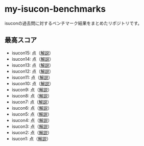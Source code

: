 # my-isucon-benchmarks
isuconの過去問に対するベンチマーク結果をまとめたリポジトリです。

## 最高スコア
- isucon15: 点（[解説](./docs/isucon15.md)）
- isucon14: 点（[解説](./docs/isucon14.md)）
- isucon13: 点（[解説](./docs/isucon13.md)）
- isucon12: 点（[解説](./docs/isucon12.md)）
- isucon11: 点（[解説](./docs/isucon11.md)）
- isucon10: 点（[解説](./docs/isucon10.md)）
- isucon9: 点（[解説](./docs/isucon9.md)）
- isucon8: 点（[解説](./docs/isucon8.md)）
- isucon7: 点（[解説](./docs/isucon7.md)）
- isucon6: 点（[解説](./docs/isucon6.md)）
- isucon5: 点（[解説](./docs/isucon5.md)）
- isucon4: 点（[解説](./docs/isucon4.md)）
- isucon3: 点（[解説](./docs/isucon3.md)）
- isucon2: 点（[解説](./docs/isucon2.md)）
- isucon1: 点（[解説](./docs/isucon1.md)）
